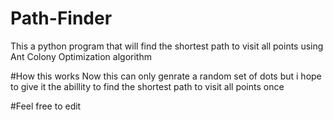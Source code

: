 # Path-Finder
This a python program that will find the shortest path to visit all points using Ant Colony Optimization algorithm

#How this works
Now this can only genrate a random set of dots but i hope to give it the abillity to find the shortest path to visit all points once

#Feel free to edit
